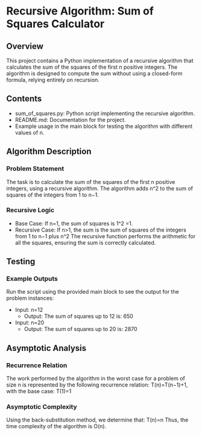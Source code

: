 # Recursive Algorithm: Sum of Squares Calculator
## Overview
This project contains a Python implementation of a recursive algorithm that calculates the sum of the squares of the first n positive integers. The algorithm is designed to compute the sum without using a closed-form formula, relying entirely on recursion.

## Contents
  -  sum_of_squares.py: Python script implementing the recursive algorithm.
  -  README.md: Documentation for the project.
  -  Example usage in the main block for testing the algorithm with different values of n.

## Algorithm Description
### Problem Statement
The task is to calculate the sum of the squares of the first n positive integers, using a recursive algorithm. The algorithm adds n^2 to the sum of squares of the integers from 1 to n−1.

### Recursive Logic
  - Base Case:  If n=1, the sum of squares is 1^2 =1.
  - Recursive Case: If n>1, the sum is the sum of squares of the integers from 1 to n−1 plus n^2
The recursive function performs the arithmetic for all the squares, ensuring the sum is correctly calculated.

## Testing
### Example Outputs
Run the script using the provided main block to see the output for the problem instances:
  -  Input: n=12
        -  Output: The sum of squares up to 12 is: 650
  -  Input: n=20
        -  Output: The sum of squares up to 20 is: 2870
   
## Asymptotic Analysis
### Recurrence Relation
The work performed by the algorithm in the worst case for a problem of size n is represented by the following recurrence relation:
                      T(n)=T(n−1)+1, with the base case: T(1)=1

### Asymptotic Complexity
Using the back-substitution method, we determine that:
                      T(n)=n
Thus, the time complexity of the algorithm is O(n).
